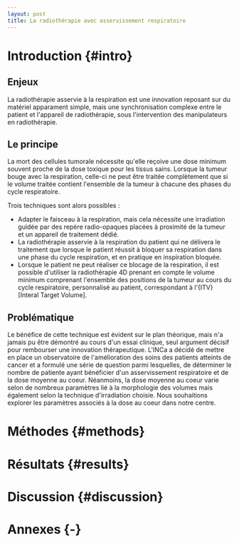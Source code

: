 ```yaml
---
layout: post
title: La radiothérapie avec asservissement respiratoire
---
```


# Introduction {#intro}

## Enjeux

La radiothérapie asservie à la respiration est une innovation reposant sur du matériel apparament  simple, mais une synchronisation complexe entre le patient et l'appareil de radiothérapie, sous l'intervention des manipulateurs en radiothérapie.

## Le principe

La mort des cellules tumorale nécessite qu'elle reçoive une dose minimum souvent proche de la dose toxique pour les tissus sains. Lorsque la tumeur bouge avec la respiration, celle-ci ne peut être traitée complètement que si le volume traitée contient l'ensemble de la tumeur à chacune des phases du cycle respiratoire. 

Trois techniques sont alors possibles :

- Adapter le faisceau à la respiration, mais cela nécessite une irradiation guidée par des repère radio-opaques placées à proximité de la tumeur et un appareil de traitement dédié.
- La radiothérapie asservie à la respiration du patient qui ne délivera le traitement que lorsque le patient réussit à bloquer sa respiration dans une phase du cycle respiration, et en pratique en inspiration bloquée.
- Lorsque le patient ne peut réaliser ce blocage de la  respiration, il est possible d'utiliser la radiothérapie 4D prenant en compte le volume minimum comprenant l'ensemble des positions de la tumeur au cours du cycle respiratoire, personnalisé au patient, correspondant à l'{ITV}[Interal Target Volume].

## Problématique

Le bénéfice de cette technique est évident sur le plan théorique, mais n'a jamais pu être démontré au cours d'un essai clinique, seul argument décisif pour rembourser une innovation thérapeutique. L'INCa a décidé de mettre en place un observatoire de l'amélioration des soins des patients atteints de cancer et a formulé une série de question parmi lesquelles, de déterminer le nombre de patiente ayant bénéficier d'un asservissement respiratoire et de la dose moyenne au coeur. 
Néanmoins, la dose moyenne au coeur varie selon de nombreux paramètres lié à la morphologie des volumes mais également selon la technique d'irradiation choisie. Nous souhaitions explorer les paramètres associés à la dose au coeur dans notre centre.

# Méthodes {#methods}

# Résultats {#results}

# Discussion {#discussion}

# Annexes {-}

